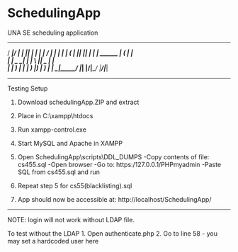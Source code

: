 # SchedulingApp
UNA SE scheduling application

   _____  _____       _  _   _____ _____             _____ ______ 
  / ____|/ ____|     | || | | ____| ____|           / ____|  ____|
 | |    | (___ ______| || |_| |__ | |__    ______  | (___ | |__   
 | |     \___ \______|__   _|___ \|___ \  |______|  \___ \|  __|  
 | |____ ____) |        | |  ___) |___) |           ____) | |____ 
  \_____|_____/         |_| |____/|____/           |_____/|______|
                                                                  
-------------------------------------------------------------------------------
Testing Setup

1.	Download schedulingApp.ZIP and extract

2.	Place in C:\xampp\htdocs

3.	Run xampp-control.exe

4.	Start MySQL and Apache in XAMPP

5.	Open SchedulingApp\scripts\DDL_DUMPS
      -Copy contents of file: cs455.sql
      -Open browser
        -Go to: https:/127.0.0.1/PHPmyadmin
        -Paste SQL from cs455.sql and run

6.	Repeat step 5 for cs55(blacklisting).sql

7.	App should now be accessible at: http://localhost/SchedulingApp/

-------------------------------------------------------------------------------
NOTE: login will not work without LDAP file. 

To test without the LDAP 
	  1. Open authenticate.php
    2. Go to line 58 - you may set a hardcoded user here
